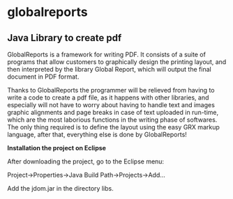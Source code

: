 # globalreports

## Java Library to create pdf

GlobalReports is a framework for writing PDF. It consists of a suite of programs that allow customers to graphically design the printing layout, and then interpreted by the library Global Report, which will output the final document in PDF format.

Thanks to GlobalReports the programmer will be relieved from having to write a code to create a pdf file, as it happens with other libraries, and especially will not have to worry about having to handle text and images graphic alignments and page breaks in case of text uploaded in run-time, which are the most laborious functions in the writing phase of softwares. The only thing required is to define the layout using the easy GRX markup language, after that, everything else is done by GlobalReports!

**Installation the project on Eclipse**

After downloading the project, go to the Eclipse menu:

Project->Properties->Java Build Path->Projects->Add...

Add the jdom.jar in the directory libs.
